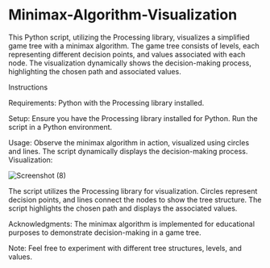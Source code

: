 # Minimax-Algorithm-Visualization

This Python script, utilizing the Processing library, visualizes a simplified game tree with a minimax algorithm. The game tree consists of levels, each representing different decision points, and values associated with each node. The visualization dynamically shows the decision-making process, highlighting the chosen path and associated values.

Instructions

Requirements:
Python with the Processing library installed.

Setup:
Ensure you have the Processing library installed for Python.
Run the script in a Python environment.

Usage:
Observe the minimax algorithm in action, visualized using circles and lines.
The script dynamically displays the decision-making process.
Visualization:

![Screenshot (8)](https://github.com/BOUKEHILMerouane/Minimax-Algorithm-Visualization/assets/86635426/396b6db4-ddb8-4c3b-bf7d-1c746d325675)


The script utilizes the Processing library for visualization.
Circles represent decision points, and lines connect the nodes to show the tree structure.
The script highlights the chosen path and displays the associated values.

Acknowledgments:
The minimax algorithm is implemented for educational purposes to demonstrate decision-making in a game tree.

Note:
Feel free to experiment with different tree structures, levels, and values.
